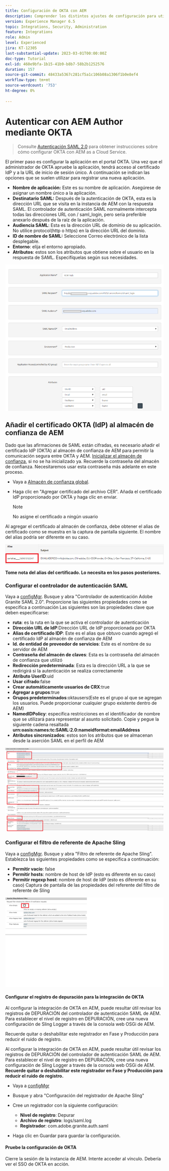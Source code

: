 ```yaml
---
title: Configuración de OKTA con AEM
description: Comprender los distintos ajustes de configuración para utilizar el inicio de sesión único mediante OKTA.
version: Experience Manager 6.5
topic: Integrations, Security, Administration
feature: Integrations
role: Admin
level: Experienced
jira: KT-12305
last-substantial-update: 2023-03-01T00:00:00Z
doc-type: Tutorial
exl-id: 460e9bfa-1b15-41b9-b8b7-58b2b1252576
duration: 157
source-git-commit: 48433a5367c281cf5a1c106b08a1306f1b0e8ef4
workflow-type: tm+mt
source-wordcount: '753'
ht-degree: 0%

---
```


# Autenticar con AEM Author mediante OKTA

> Consulte [Autenticación SAML 2.0](https://experienceleague.adobe.com/docs/experience-manager-learn/cloud-service/authentication/saml-2-0.html) para obtener instrucciones sobre cómo configurar OKTA con AEM as a Cloud Service.

El primer paso es configurar la aplicación en el portal OKTA. Una vez que el administrador de OKTA apruebe la aplicación, tendrá acceso al certificado IdP y a la URL de inicio de sesión único. A continuación se indican las opciones que se suelen utilizar para registrar una nueva aplicación.

* **Nombre de aplicación:** Este es su nombre de aplicación. Asegúrese de asignar un nombre único a la aplicación.
* **Destinatario SAML:** Después de la autenticación de OKTA, esta es la dirección URL que se visita en la instancia de AEM con la respuesta SAML. El controlador de autenticación SAML normalmente intercepta todas las direcciones URL con / saml_login, pero sería preferible anexarlo después de la raíz de la aplicación.
* **Audiencia SAML**: Esta es la dirección URL de dominio de su aplicación. No utilice protocol(http o https) en la dirección URL del dominio.
* **ID de nombre de SAML:** Seleccione Correo electrónico de la lista desplegable.
* **Entorno**: elija el entorno apropiado.
* **Atributos**: estos son los atributos que obtiene sobre el usuario en la respuesta de SAML. Especifíquelas según sus necesidades.


![okta-application](assets/okta-app-settings-blurred.PNG)


## Añadir el certificado OKTA (IdP) al almacén de confianza de AEM

Dado que las afirmaciones de SAML están cifradas, es necesario añadir el certificado IdP (OKTA) al almacén de confianza de AEM para permitir la comunicación segura entre OKTA y AEM.
[Inicializar el almacén de confianza](http://localhost:4502/libs/granite/security/content/truststore.html), si no se ha inicializado ya.
Recuerde la contraseña del almacén de confianza. Necesitaremos usar esta contraseña más adelante en este proceso.

* Vaya a [Almacén de confianza global](http://localhost:4502/libs/granite/security/content/truststore.html).
* Haga clic en &quot;Agregar certificado del archivo CER&quot;. Añada el certificado IdP proporcionado por OKTA y haga clic en enviar.

  >[!NOTE]
  >
  >No asigne el certificado a ningún usuario

Al agregar el certificado al almacén de confianza, debe obtener el alias de certificado como se muestra en la captura de pantalla siguiente. El nombre del alias podría ser diferente en su caso.

![Alias de certificado](assets/cert-alias.PNG)

**Tome nota del alias del certificado. Lo necesita en los pasos posteriores.**

### Configurar el controlador de autenticación SAML

Vaya a [configMgr](http://localhost:4502/system/console/configMgr).
Busque y abra &quot;Controlador de autenticación Adobe Granite SAML 2.0&quot;.
Proporcione las siguientes propiedades como se especifica a continuación
Las siguientes son las propiedades clave que deben especificarse:

* **ruta**: es la ruta en la que se activa el controlador de autenticación
* **Dirección URL de IdP**:Dirección URL de IdP proporcionada por OKTA
* **Alias de certificado IDP**: Este es el alias que obtuvo cuando agregó el certificado IdP al almacén de confianza de AEM
* **Id. de entidad de proveedor de servicios**: Este es el nombre de su servidor de AEM
* **Contraseña del almacén de claves**: Esta es la contraseña del almacén de confianza que utilizó
* **Redirección predeterminada**: Esta es la dirección URL a la que se redirigirá si la autenticación se realiza correctamente
* **Atributo UserID**:uid
* **Usar cifrado**:false
* **Crear automáticamente usuarios de CRX**:true
* **Agregar a grupos**:true
* **Grupos predeterminados**:oktausers(Este es el grupo al que se agregan los usuarios. Puede proporcionar cualquier grupo existente dentro de AEM)
* **NamedIDPolicy**: especifica restricciones en el identificador de nombre que se utilizará para representar al asunto solicitado. Copie y pegue la siguiente cadena resaltada **urn:oasis:names:tc:SAML:2.0:nameidformat:emailAddress**
* **Atributos sincronizados**: estos son los atributos que se almacenan desde la aserción SAML en el perfil de AEM

![controlador de autenticación saml](assets/saml-authentication-settings-blurred.PNG)

### Configurar el filtro de referente de Apache Sling

Vaya a [configMgr](http://localhost:4502/system/console/configMgr).
Busque y abra &quot;Filtro de referente de Apache Sling&quot;. Establezca las siguientes propiedades como se especifica a continuación:

* **Permitir vacío**: false
* **Permitir hosts**: nombre de host de IdP (esto es diferente en su caso)
* **Permitir regexp host**: nombre de host de IdP (esto es diferente en su caso)
Captura de pantalla de las propiedades del referente del filtro de referente de Sling

![filtro de referente](assets/okta-referrer.png)

#### Configurar el registro de depuración para la integración de OKTA

Al configurar la integración de OKTA en AEM, puede resultar útil revisar los registros de DEPURACIÓN del controlador de autenticación SAML de AEM. Para establecer el nivel de registro en DEPURACIÓN, cree una nueva configuración de Sling Logger a través de la consola web OSGi de AEM.

Recuerde quitar o deshabilitar este registrador en Fase y Producción para reducir el ruido de registro.

Al configurar la integración de OKTA en AEM, puede resultar útil revisar los registros de DEPURACIÓN del controlador de autenticación SAML de AEM. Para establecer el nivel de registro en DEPURACIÓN, cree una nueva configuración de Sling Logger a través de la consola web OSGi de AEM.
**Recuerde quitar o deshabilitar este registrador en Fase y Producción para reducir el ruido de registro.**
* Vaya a [configMgr](http://localhost:4502/system/console/configMgr)

* Busque y abra &quot;Configuración del registrador de Apache Sling&quot;
* Cree un registrador con la siguiente configuración:
   * **Nivel de registro**: Depurar
   * **Archivo de registro**: logs/saml.log
   * **Registrador**: com.adobe.granite.auth.saml
* Haga clic en Guardar para guardar la configuración.

#### Pruebe la configuración de OKTA

Cierre la sesión de la instancia de AEM. Intente acceder al vínculo. Debería ver el SSO de OKTA en acción.
